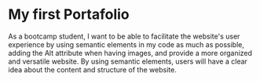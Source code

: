 # My first Portafolio 
As a bootcamp student, I want to be able to facilitate the website's user experience
by using semantic elements in my code as much as possible, 
adding the Alt attribute when having images, and provide a more organized
and versatile website. 
By using semantic elements, users will have a clear idea about the content 
and structure of the website. 
